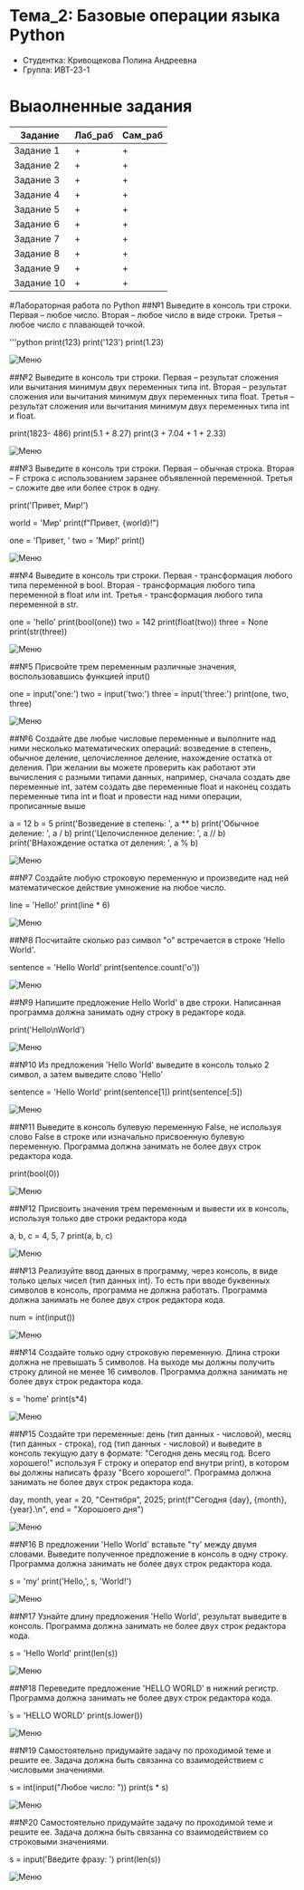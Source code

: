 # Тема_2: Базовые операции языка Python
- Студентка: Кривощекова Полина Андреевна
- Группа: ИВТ-23-1

# Выаолненные задания
| Задание | Лаб_раб | Сам_раб |
| ------ | ------ | ------ |
| Задание 1 | + | + |
| Задание 2 | + | + |
| Задание 3 | + | + |
| Задание 4 | + | + |
| Задание 5 | + | + |
| Задание 6 | + | + |
| Задание 7 | + | + |
| Задание 8 | + | + |
| Задание 9 | + | + |
| Задание 10 | + | + |

#Лабораторная работа по Python
##№1
Выведите в консоль три строки. Первая – любое число. Вторая – любое число в виде строки. Третья – любое число с плавающей точкой.

'''python
print(123)
print('123')
print(1.23)

![Меню](https://github.com/polykriv/Prog_Engineering/blob/Тема_2/Screen_cod/1.jpg)

##№2
Выведите в консоль три строки. Первая – результат сложения или вычитания минимум двух переменных типа int. Вторая – результат сложения или вычитания минимум двух переменных типа float. Третья – результат сложения или вычитания минимум двух переменных типа int и float.

print(1823- 486)
print(5.1 + 8.27)
print(3 + 7.04 + 1 + 2.33)

![Меню](https://github.com/polykriv/Prog_Engineering/blob/%D0%A2%D0%B5%D0%BC%D0%B0_2/Screen_cod/2.jpg)


##№3
Выведите в консоль три строки. Первая – обычная строка. Вторая – F строка с использованием заранее объявленной переменной. Третья – сложите две или более строк в одну.

print('Привет, Мир!')

world = 'Мир'
print(f"Привет, {world}!")

one = 'Привет, '
two = 'Мир!'
print()

![Меню](https://github.com/polykriv/Prog_Engineering/blob/%D0%A2%D0%B5%D0%BC%D0%B0_2/Screen_cod/3.jpg)


##№4
Выведите в консоль три строки. Первая - трансформация любого типа переменной в bool.
Вторая - трансформация любого типа переменной в float или int. Третья - трансформация любого типа переменной в str. 

one = 'hello'
print(bool(one))
two = 142
print(float(two))
three = None
print(str(three))

![Меню](https://github.com/polykriv/Prog_Engineering/blob/%D0%A2%D0%B5%D0%BC%D0%B0_2/Screen_cod/4.jpg)

##№5
 Присвойте трем переменным различные значения, воспользовавшись функцией input()

one = input('one:')
two = input('two:')
three = input('three:')
print(one, two, three)

![Меню](https://github.com/polykriv/Prog_Engineering/blob/%D0%A2%D0%B5%D0%BC%D0%B0_2/Screen_cod/5.jpg)

##№6
Создайте две любые числовые переменные и выполните над ними несколько математических операций: возведение в степень, обычное деление, целочисленное деление, нахождение остатка от деления. При желании вы можете проверить как работают эти вычисления с разными типами данных, например, сначала создать две переменные int, затем создать две переменные float и наконец создать переменные типа int и float и провести над ними операции, прописанные выше

a = 12
b = 5
print('Возведение в степень: ', a ** b)
print('Обычное деление: ', a / b)
print('Целочисленное деление: ', a // b)
print('ВНахождение остатка от деления: ', a % b)

![Меню](https://github.com/polykriv/Prog_Engineering/blob/%D0%A2%D0%B5%D0%BC%D0%B0_2/Screen_cod/6.jpg)

##№7
Cоздайте любую строковую переменную и произведите над ней математическое действие умножение на любое число.

line = 'Hello!'
print(line * 6)

![Меню](https://github.com/polykriv/Prog_Engineering/blob/%D0%A2%D0%B5%D0%BC%D0%B0_2/Screen_cod/8.jpg)

##№8
Посчитайте сколько раз символ "о" встречается в строке 'Hello World'.

sentence = 'Hello World'
print(sentence.count('o'))

![Меню](https://github.com/polykriv/Prog_Engineering/blob/%D0%A2%D0%B5%D0%BC%D0%B0_2/Screen_cod/8.jpg)

##№9
Напишите предложение Hello World' в две строки. Написанная программа должна занимать одну строку в редакторе кода.

print('Hello\nWorld')

![Меню](https://github.com/polykriv/Prog_Engineering/blob/%D0%A2%D0%B5%D0%BC%D0%B0_2/Screen_cod/9.jpg)

##№10
Из предложения 'Hello World' выведите в консоль только 2 символ, а затем выведите слово
'Hello'
 
sentence = 'Hello World'
print(sentence[1])
print(sentence[:5])

![Меню](https://github.com/polykriv/Prog_Engineering/blob/%D0%A2%D0%B5%D0%BC%D0%B0_2/Screen_cod/10.jpg)

##№11
Выведите в консоль булевую переменную False, не используя слово False в строке или изначально присвоенную булевую переменную. Программа должна занимать не более двух строк редактора кода.

print(bool(0))

![Меню](https://github.com/polykriv/Prog_Engineering/blob/%D0%A2%D0%B5%D0%BC%D0%B0_2/Screen_cod/11(1).jpg)

##№12
Присвоить значения трем переменным и вывести их в консоль, используя только две строки редактора кода

a, b, c = 4, 5, 7
print(a, b, c)

![Меню](https://github.com/polykriv/Prog_Engineering/blob/%D0%A2%D0%B5%D0%BC%D0%B0_2/Screen_cod/12(2).jpg)

##№13
Реализуйте ввод данных в программу, через консоль, в виде только целых чисел (тип данных int). То есть при вводе буквенных символов в консоль, программа не должна работать. Программа должна занимать не более двух строк редактора кода.

num = int(input())

![Меню](https://github.com/polykriv/Prog_Engineering/blob/%D0%A2%D0%B5%D0%BC%D0%B0_2/Screen_cod/13(3).jpg)

##№14
Создайте только одну строковую переменную. Длина строки должна не превышать 5 символов. На выходе мы должны получить строку длиной не менее 16 символов. Программа должна занимать не более двух строк редактора кода.

s = 'home'
print(s*4)

![Меню](https://github.com/polykriv/Prog_Engineering/blob/%D0%A2%D0%B5%D0%BC%D0%B0_2/Screen_cod/14(4).jpg)

##№15
Создайте три переменные: день (тип данных - числовой), месяц (тип данных - строка), год (тип данных - числовой) и выведите в консоль текущую дату в формате: "Сегодня день месяц год. Всего хорошего!" используя F строку и оператор end внутри print), в котором вы должны написать фразу "Всего хорошего!". Программа должна занимать не более двух строк редактора кода.

day, month, year = 20, "Сентября", 2025;
print(f"Сегодня {day}, {month}, {year}.\n", end = "Хорошоего дня")

![Меню](https://github.com/polykriv/Prog_Engineering/blob/%D0%A2%D0%B5%D0%BC%D0%B0_2/Screen_cod/15(5).jpg)

##№16
В предложении 'Hello World' вставьте "ту' между двумя словами. Выведите полученное предложение в консоль в одну строку. Программа должна занимать не более двух строк редактора кода.

s = 'my'
print('Hello,', s, 'World!')

![Меню](https://github.com/polykriv/Prog_Engineering/blob/%D0%A2%D0%B5%D0%BC%D0%B0_2/Screen_cod/16(6).jpg)

##№17
Узнайте длину предложения 'Hello World', результат выведите в консоль. Программа должна занимать не более двух строк редактора кода.

s = 'Hello World'
print(len(s))

![Меню](https://github.com/polykriv/Prog_Engineering/blob/%D0%A2%D0%B5%D0%BC%D0%B0_2/Screen_cod/17(7).jpg)

##№18
Переведите предложение 'HELLO WORLD' в нижний регистр. Программа должна занимать не более двух строк редактора кода.

s = 'HELLO WORLD'
print(s.lower())

![Меню](https://github.com/polykriv/Prog_Engineering/blob/%D0%A2%D0%B5%D0%BC%D0%B0_2/Screen_cod/18(8).jpg)

##№19
Самостоятельно придумайте задачу по проходимой теме и решите ее. Задача должна быть связанна со взаимодействием с числовыми значениями.

s = int(input("Любое число: "))
print(s * s)

![Меню](https://github.com/polykriv/Prog_Engineering/blob/%D0%A2%D0%B5%D0%BC%D0%B0_2/Screen_cod/19(9).jpg)

##№20
Самостоятельно придумайте задачу по проходимой теме и решите ее. Задача должна быть связанна со взаимодействием со строковыми значениями.

s = input('Введите фразу: ')
print(len(s))

![Меню](https://github.com/polykriv/Prog_Engineering/blob/%D0%A2%D0%B5%D0%BC%D0%B0_2/Screen_cod/20(10).jpg)
 




